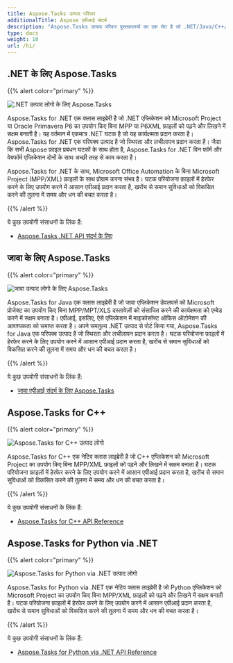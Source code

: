 ```yaml
---
title: Aspose.Tasks उत्पाद परिवार
additionalTitle: Aspose एपीआई संदर्भ
description: "Aspose.Tasks उत्पाद परिवार पुस्तकालयों का एक सेट है जो .NET/Java/C++/Python अनुप्रयोगों को MPP, Primavera XML फ़ाइलों को बनाने, संशोधित करने, परिवर्तित करने और प्रिंट करने में सक्षम बनाता है।"
type: docs
weight: 10
url: /hi/
---
```


## .NET के लिए Aspose.Tasks

{{% alert color="primary" %}}

![.NET उत्पाद लोगो के लिए Aspose.Tasks](../home_1.png)

Aspose.Tasks for .NET एक क्लास लाइब्रेरी है जो .NET एप्लिकेशन को Microsoft Project या Oracle Primavera P6 का उपयोग किए बिना MPP या P6XML फ़ाइलों को पढ़ने और लिखने में सक्षम बनाती है। यह वर्तमान में एकमात्र .NET घटक है जो यह कार्यक्षमता प्रदान करता है। Aspose.Tasks for .NET एक परिपक्व उत्पाद है जो स्थिरता और लचीलापन प्रदान करता है। जैसा कि सभी Aspose फ़ाइल प्रबंधन घटकों के साथ होता है, Aspose.Tasks for .NET विन फॉर्म और वेबफॉर्म एप्लिकेशन दोनों के साथ अच्छी तरह से काम करता है।

Aspose.Tasks for .NET के साथ, Microsoft Office Automation के बिना Microsoft Project (MPP/XML) फ़ाइलों के साथ प्रोग्राम करना संभव है। घटक परियोजना फ़ाइलों में हेरफेर करने के लिए उपयोग करने में आसान एपीआई प्रदान करता है, खरोंच से समान सुविधाओं को विकसित करने की तुलना में समय और धन की बचत करता है।

{{% /alert %}}

ये कुछ उपयोगी संसाधनों के लिंक हैं:
- [Aspose.Tasks .NET API संदर्भ के लिए](/tasks/hi/net/)

## जावा के लिए Aspose.Tasks

{{% alert color="primary" %}}

![जावा उत्पाद लोगो के लिए Aspose.Tasks](../home_2.png)

Aspose.Tasks for Java एक क्लास लाइब्रेरी है जो जावा एप्लिकेशन डेवलपर्स को Microsoft प्रोजेक्ट का उपयोग किए बिना MPP/MPT/XLS दस्तावेज़ों को संसाधित करने की कार्यक्षमता को एम्बेड करने में सक्षम बनाता है। एपीआई, इसलिए, ऐसे एप्लिकेशन में माइक्रोसॉफ्ट ऑफिस ऑटोमेशन की आवश्यकता को समाप्त करता है। अपने समतुल्य .NET उत्पाद से पोर्ट किया गया, Aspose.Tasks for Java एक परिपक्व उत्पाद है जो स्थिरता और लचीलापन प्रदान करता है। घटक परियोजना फ़ाइलों में हेरफेर करने के लिए उपयोग करने में आसान एपीआई प्रदान करता है, खरोंच से समान सुविधाओं को विकसित करने की तुलना में समय और धन की बचत करता है।

{{% /alert %}}

ये कुछ उपयोगी संसाधनों के लिंक हैं:
- [जावा एपीआई संदर्भ के लिए Aspose.Tasks](/tasks/java/)

## Aspose.Tasks for C++

{{% alert color="primary" %}}

![Aspose.Tasks for C++ उत्पाद लोगो](../home_3.png)

Aspose.Tasks for C++ एक नेटिव क्लास लाइब्रेरी है जो C++ एप्लिकेशन को Microsoft Project का उपयोग किए बिना MPP/XML फ़ाइलों को पढ़ने और लिखने में सक्षम बनाता है। घटक परियोजना फ़ाइलों में हेरफेर करने के लिए उपयोग करने में आसान एपीआई प्रदान करता है, खरोंच से समान सुविधाओं को विकसित करने की तुलना में समय और धन की बचत करता है।

{{% /alert %}}

ये कुछ उपयोगी संसाधनों के लिंक हैं:
- [Aspose.Tasks for C++ API Reference](/tasks/cpp/)

## Aspose.Tasks for Python via .NET

{{% alert color="primary" %}}

![Aspose.Tasks for Python via .NET उत्पाद लोगो](../home_4.png)

Aspose.Tasks for Python via .NET एक नेटिव क्लास लाइब्रेरी है जो Python एप्लिकेशन को Microsoft Project का उपयोग किए बिना MPP/XML फ़ाइलों को पढ़ने और लिखने में सक्षम बनाती है। घटक परियोजना फ़ाइलों में हेरफेर करने के लिए उपयोग करने में आसान एपीआई प्रदान करता है, खरोंच से समान सुविधाओं को विकसित करने की तुलना में समय और धन की बचत करता है।

{{% /alert %}}

ये कुछ उपयोगी संसाधनों के लिंक हैं:
- [Aspose.Tasks for Python via .NET API Reference](/tasks/python-net/)

